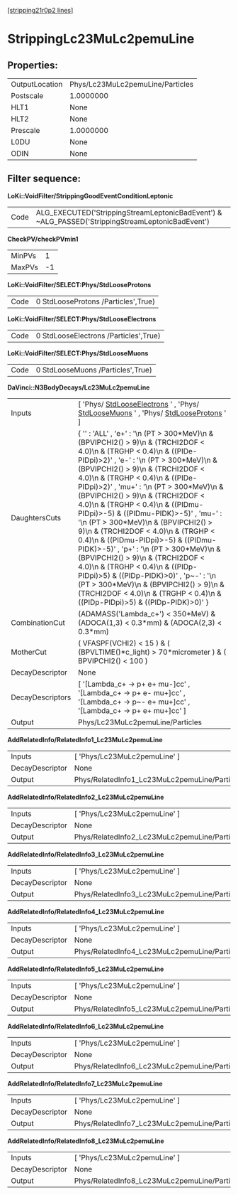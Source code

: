 [[stripping21r0p2 lines]](./stripping21r0p2-index)

# StrippingLc23MuLc2pemuLine

## Properties:

|                |                                  |
|----------------|----------------------------------|
| OutputLocation | Phys/Lc23MuLc2pemuLine/Particles |
| Postscale      | 1.0000000                        |
| HLT1           | None                             |
| HLT2           | None                             |
| Prescale       | 1.0000000                        |
| L0DU           | None                             |
| ODIN           | None                             |

## Filter sequence:

**LoKi::VoidFilter/StrippingGoodEventConditionLeptonic**

|      |                                                                                                   |
|------|---------------------------------------------------------------------------------------------------|
| Code | ALG_EXECUTED('StrippingStreamLeptonicBadEvent') & \~ALG_PASSED('StrippingStreamLeptonicBadEvent') |

**CheckPV/checkPVmin1**

|        |     |
|--------|-----|
| MinPVs | 1   |
| MaxPVs | -1  |

**LoKi::VoidFilter/SELECT:Phys/StdLooseProtons**

|      |                                     |
|------|-------------------------------------|
| Code | 0 StdLooseProtons /Particles',True) |

**LoKi::VoidFilter/SELECT:Phys/StdLooseElectrons**

|      |                                       |
|------|---------------------------------------|
| Code | 0 StdLooseElectrons /Particles',True) |

**LoKi::VoidFilter/SELECT:Phys/StdLooseMuons**

|      |                                   |
|------|-----------------------------------|
| Code | 0 StdLooseMuons /Particles',True) |

**DaVinci::N3BodyDecays/Lc23MuLc2pemuLine**

|                  |                                                                                                                                                                                                                                                                                                                                                                                                                                                                                                                                                                                                                                                                                                                                                                                                                                            |
|------------------|--------------------------------------------------------------------------------------------------------------------------------------------------------------------------------------------------------------------------------------------------------------------------------------------------------------------------------------------------------------------------------------------------------------------------------------------------------------------------------------------------------------------------------------------------------------------------------------------------------------------------------------------------------------------------------------------------------------------------------------------------------------------------------------------------------------------------------------------|
| Inputs           | [ 'Phys/ [StdLooseElectrons](./stripping21r0p2-stdlooseelectrons) ' , 'Phys/ [StdLooseMuons](./stripping21r0p2-stdloosemuons) ' , 'Phys/ [StdLooseProtons](./stripping21r0p2-stdlooseprotons) ' ]                                                                                                                                                                                                                                                                                                                                                                                                                                                                                                                                                                                                                                        |
| DaughtersCuts    | { '' : 'ALL' , 'e+' : '\n (PT \> 300\*MeV)\n & (BPVIPCHI2() \> 9)\n & (TRCHI2DOF \< 4.0)\n & (TRGHP \< 0.4)\n & ((PIDe-PIDpi)\>2)' , 'e-' : '\n (PT \> 300\*MeV)\n & (BPVIPCHI2() \> 9)\n & (TRCHI2DOF \< 4.0)\n & (TRGHP \< 0.4)\n & ((PIDe-PIDpi)\>2)' , 'mu+' : '\n (PT \> 300\*MeV)\n & (BPVIPCHI2() \> 9)\n & (TRCHI2DOF \< 4.0)\n & (TRGHP \< 0.4)\n & ((PIDmu-PIDpi)\>-5) & ((PIDmu-PIDK)\>-5)' , 'mu-' : '\n (PT \> 300\*MeV)\n & (BPVIPCHI2() \> 9)\n & (TRCHI2DOF \< 4.0)\n & (TRGHP \< 0.4)\n & ((PIDmu-PIDpi)\>-5) & ((PIDmu-PIDK)\>-5)' , 'p+' : '\n (PT \> 300\*MeV)\n & (BPVIPCHI2() \> 9)\n & (TRCHI2DOF \< 4.0)\n & (TRGHP \< 0.4)\n & ((PIDp-PIDpi)\>5) & ((PIDp-PIDK)\>0)' , 'p\~-' : '\n (PT \> 300\*MeV)\n & (BPVIPCHI2() \> 9)\n & (TRCHI2DOF \< 4.0)\n & (TRGHP \< 0.4)\n & ((PIDp-PIDpi)\>5) & ((PIDp-PIDK)\>0)' } |
| CombinationCut   | (ADAMASS('Lambda_c+') \< 350\*MeV) & (ADOCA(1,3) \< 0.3\*mm) & (ADOCA(2,3) \< 0.3\*mm)                                                                                                                                                                                                                                                                                                                                                                                                                                                                                                                                                                                                                                                                                                                                                     |
| MotherCut        | ( VFASPF(VCHI2) \< 15 ) & ( (BPVLTIME()\*c_light) \> 70\*micrometer ) & ( BPVIPCHI2() \< 100 )                                                                                                                                                                                                                                                                                                                                                                                                                                                                                                                                                                                                                                                                                                                                             |
| DecayDescriptor  | None                                                                                                                                                                                                                                                                                                                                                                                                                                                                                                                                                                                                                                                                                                                                                                                                                                       |
| DecayDescriptors | [ '[Lambda_c+ -\> p+ e+ mu-]cc' , '[Lambda_c+ -\> p+ e- mu+]cc' , '[Lambda_c+ -\> p\~- e+ mu+]cc' , '[Lambda_c+ -\> p+ e+ mu+]cc' ]                                                                                                                                                                                                                                                                                                                                                                                                                                                                                                                                                                                                                                                                                              |
| Output           | Phys/Lc23MuLc2pemuLine/Particles                                                                                                                                                                                                                                                                                                                                                                                                                                                                                                                                                                                                                                                                                                                                                                                                           |

**AddRelatedInfo/RelatedInfo1_Lc23MuLc2pemuLine**

|                 |                                               |
|-----------------|-----------------------------------------------|
| Inputs          | [ 'Phys/Lc23MuLc2pemuLine' ]                |
| DecayDescriptor | None                                          |
| Output          | Phys/RelatedInfo1_Lc23MuLc2pemuLine/Particles |

**AddRelatedInfo/RelatedInfo2_Lc23MuLc2pemuLine**

|                 |                                               |
|-----------------|-----------------------------------------------|
| Inputs          | [ 'Phys/Lc23MuLc2pemuLine' ]                |
| DecayDescriptor | None                                          |
| Output          | Phys/RelatedInfo2_Lc23MuLc2pemuLine/Particles |

**AddRelatedInfo/RelatedInfo3_Lc23MuLc2pemuLine**

|                 |                                               |
|-----------------|-----------------------------------------------|
| Inputs          | [ 'Phys/Lc23MuLc2pemuLine' ]                |
| DecayDescriptor | None                                          |
| Output          | Phys/RelatedInfo3_Lc23MuLc2pemuLine/Particles |

**AddRelatedInfo/RelatedInfo4_Lc23MuLc2pemuLine**

|                 |                                               |
|-----------------|-----------------------------------------------|
| Inputs          | [ 'Phys/Lc23MuLc2pemuLine' ]                |
| DecayDescriptor | None                                          |
| Output          | Phys/RelatedInfo4_Lc23MuLc2pemuLine/Particles |

**AddRelatedInfo/RelatedInfo5_Lc23MuLc2pemuLine**

|                 |                                               |
|-----------------|-----------------------------------------------|
| Inputs          | [ 'Phys/Lc23MuLc2pemuLine' ]                |
| DecayDescriptor | None                                          |
| Output          | Phys/RelatedInfo5_Lc23MuLc2pemuLine/Particles |

**AddRelatedInfo/RelatedInfo6_Lc23MuLc2pemuLine**

|                 |                                               |
|-----------------|-----------------------------------------------|
| Inputs          | [ 'Phys/Lc23MuLc2pemuLine' ]                |
| DecayDescriptor | None                                          |
| Output          | Phys/RelatedInfo6_Lc23MuLc2pemuLine/Particles |

**AddRelatedInfo/RelatedInfo7_Lc23MuLc2pemuLine**

|                 |                                               |
|-----------------|-----------------------------------------------|
| Inputs          | [ 'Phys/Lc23MuLc2pemuLine' ]                |
| DecayDescriptor | None                                          |
| Output          | Phys/RelatedInfo7_Lc23MuLc2pemuLine/Particles |

**AddRelatedInfo/RelatedInfo8_Lc23MuLc2pemuLine**

|                 |                                               |
|-----------------|-----------------------------------------------|
| Inputs          | [ 'Phys/Lc23MuLc2pemuLine' ]                |
| DecayDescriptor | None                                          |
| Output          | Phys/RelatedInfo8_Lc23MuLc2pemuLine/Particles |
